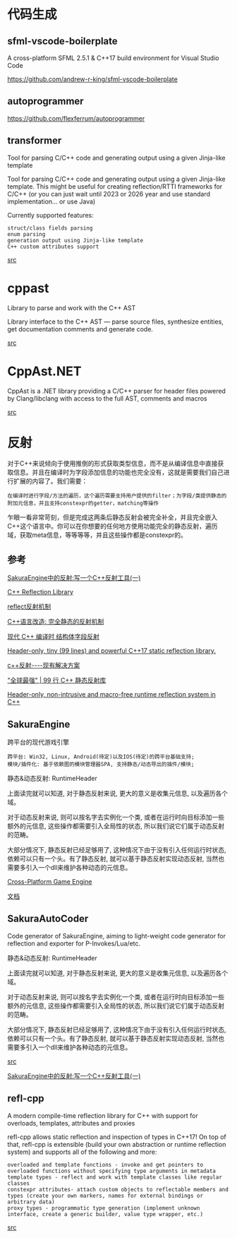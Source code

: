 
# 代码生成

## sfml-vscode-boilerplate

A cross-platform SFML 2.5.1 & C++17 build environment for Visual Studio Code

https://github.com/andrew-r-king/sfml-vscode-boilerplate

## autoprogrammer

https://github.com/flexferrum/autoprogrammer

## transformer 

Tool for parsing C/C++ code and generating output using a given Jinja-like template 

Tool for parsing C/C++ code and generating output using a given Jinja-like template. This might be useful for creating reflection/RTTI frameworks for C/C++ (or you can just wait until 2023 or 2026 year and use standard implementation... or use Java)

Currently supported features:

    struct/class fields parsing
    enum parsing
    generation output using Jinja-like template
    C++ custom attributes support

[src](https://github.com/mtiapko/transformer)

# cppast

Library to parse and work with the C++ AST 

Library interface to the C++ AST — parse source files, synthesize entities, get documentation comments and generate code.

[src](https://github.com/foonathan/cppast)

# CppAst.NET

CppAst is a .NET library providing a C/C++ parser for header files powered by Clang/libclang with access to the full AST, comments and macros 

[src](https://github.com/xoofx/CppAst.NET)


# 反射

对于C++来说倾向于使用推倒的形式获取类型信息，而不是从编译信息中直接获取信息。并且在编译时为字段添加信息的功能也完全没有，这就是需要我们自己进行扩展的内容了。我们需要：

    在编译时进行字段/方法的遍历，这个遍历需要支持用户提供的filter；为字段/类提供静态的附加元信息，并且支持constexpr的getter，matching等操作

乍眼一看非常苛刻，但是完成这两条后静态反射会被完全补全，并且完全嵌入C++这个语言中。你可以在你想要的任何地方使用功能完全的静态反射，遍历域，获取meta信息，等等等等，并且这些操作都是constexpr的。

## 参考

[SakuraEngine中的反射:写一个C++反射工具(一)](https://zhuanlan.zhihu.com/p/125127118)

[C++ Reflection Library ](https://github.com/rttrorg/rttr)

[reflect反射机制](https://blog.csdn.net/wzjking0929/article/details/83239456)

[C++语言改造: 完全静态的反射机制](https://zhuanlan.zhihu.com/p/136561745)

[现代 C++ 编译时 结构体字段反射](https://zhuanlan.zhihu.com/p/88144082)

[Header-only, tiny (99 lines) and powerful C++17 static reflection library. ](https://github.com/Ubpa/USRefl)

[c++反射----现有解决方案](https://zhuanlan.zhihu.com/p/99017367)

["全球最强" | 99 行 C++ 静态反射库](https://zhuanlan.zhihu.com/p/158147380)

[Header-only, non-intrusive and macro-free runtime reflection system in C++](https://github.com/skypjack/meta)

## SakuraEngine

跨平台的现代游戏引擎

    跨平台: Win32, Linux, Android(待定)以及IOS(待定)的跨平台基础支持;
    模块/插件化: 基于依赖图的模块管理器SPA, 支持静态/动态导出的插件/模块;

静态&动态反射: RuntimeHeader

上面读完就可以知道, 对于静态反射来说, 更大的意义是收集元信息, 以及遍历各个域。

对于动态反射来说, 则可以按名字去实例化一个类, 或者在运行时向目标添加一些额外的元信息, 这些操作都需要引入全局性的状态, 所以我们说它们属于动态反射的范畴。

大部分情况下, 静态反射已经足够用了, 这种情况下由于没有引入任何运行时状态, 依赖可以只有一个头。有了静态反射, 就可以基于静态反射实现动态反射, 当然也需要多引入一个dll来维护各种动态的元信息。


[Cross-Platform Game Engine ](https://github.com/SaeruHikari/SakuraEngine)

[文档](https://saeruhikari.github.io/SakuraEngine/#/)

## SakuraAutoCoder

Code generator of SakuraEngine, aiming to light-weight code generator for reflection and exporter for P-Invokes/Lua/etc. 

静态&动态反射: RuntimeHeader

上面读完就可以知道, 对于静态反射来说, 更大的意义是收集元信息, 以及遍历各个域。

对于动态反射来说, 则可以按名字去实例化一个类, 或者在运行时向目标添加一些额外的元信息, 这些操作都需要引入全局性的状态, 所以我们说它们属于动态反射的范畴。

大部分情况下, 静态反射已经足够用了, 这种情况下由于没有引入任何运行时状态, 依赖可以只有一个头。有了静态反射, 就可以基于静态反射实现动态反射, 当然也需要多引入一个dll来维护各种动态的元信息。

[src](https://github.com/SaeruHikari/SakuraAutoCoder)

[SakuraEngine中的反射:写一个C++反射工具(一)](https://zhuanlan.zhihu.com/p/125127118)


## refl-cpp

A modern compile-time reflection library for C++ with support for overloads, templates, attributes and proxies 

refl-cpp allows static reflection and inspection of types in C++17! On top of that, refl-cpp is extensible (build your own abstraction or runtime reflection system) and supports all of the following and more:

    overloaded and template functions - invoke and get pointers to overloaded functions without specifying type arguments in metadata
    template types - reflect and work with template classes like regular classes
    constexpr attributes- attach custom objects to reflectable members and types (create your own markers, names for external bindings or arbitrary data)
    proxy types - programmatic type generation (implement unknown interface, create a generic builder, value type wrapper, etc.)


[src](https://github.com/veselink1/refl-cpp)